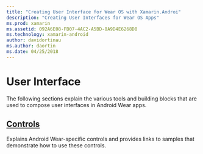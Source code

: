 ```yaml
---
title: "Creating User Interface for Wear OS with Xamarin.Androi"
description: "Creating User Interfaces for Wear OS Apps"
ms.prod: xamarin
ms.assetid: 092A6E08-FB07-4AC2-A5BD-8A9D4E6268D8
ms.technology: xamarin-android
author: davidortinau
ms.author: daortin
ms.date: 04/25/2018
---
```


# User Interface

The following sections explain the various tools and building blocks
that are used to compose user interfaces in Android Wear apps.

## [Controls](~/android/wear/user-interface/controls/index.md)

Explains Android Wear-specific controls and provides links to
samples that demonstrate how to use these controls.
